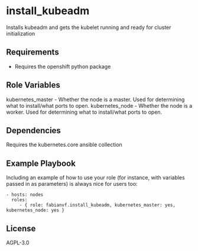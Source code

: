 install_kubeadm
=========

Installs kubeadm and gets the kubelet running and ready for cluster initialization

Requirements
------------

- Requires the openshift python package

Role Variables
--------------

kubernetes_master - Whether the node is a master. Used for determining what to install/what ports to open.
kubernetes_node - Whether the node is a worker. Used for determining what to install/what ports to open.

Dependencies
------------

Requires the kubernetes.core ansible collection

Example Playbook
----------------

Including an example of how to use your role (for instance, with variables passed in as parameters) is always nice for users too:

    - hosts: nodes
      roles:
         - { role: fabianvf.install_kubeadm, kubernetes_master: yes, kubernetes_node: yes }

License
-------

AGPL-3.0
